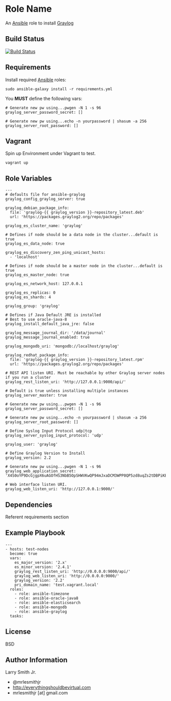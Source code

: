 Role Name
=========

An [Ansible] role to install [Graylog]

Build Status
------------

[![Build Status](https://travis-ci.org/mrlesmithjr/ansible-graylog.svg?branch=master)](https://travis-ci.org/mrlesmithjr/ansible-graylog)

Requirements
------------

Install required [Ansible] roles:
```
sudo ansible-galaxy install -r requirements.yml
```

You **MUST** define the following vars:
```
# Generate new pw using...pwgen -N 1 -s 96
graylog_server_password_secret: []

# Generate new pw using...echo -n yourpassword | shasum -a 256
graylog_server_root_password: []
```

Vagrant
-------
Spin up Environment under Vagrant to test.
````
vagrant up
````

Role Variables
--------------

```
---
# defaults file for ansible-graylog
graylog_config_graylog_server: true

graylog_debian_package_info:
  file: 'graylog-{{ graylog_version }}-repository_latest.deb'
  url: 'https://packages.graylog2.org/repo/packages'

graylog_es_cluster_name: 'graylog'

# Defines if node should be a data node in the cluster...default is true
graylog_es_data_node: true

graylog_es_discovery_zen_ping_unicast_hosts:
  - 'localhost'

# Defines if node should be a master node in the cluster...default is true
graylog_es_master_node: true

graylog_es_network_host: 127.0.0.1

graylog_es_replicas: 0
graylog_es_shards: 4

graylog_group: 'graylog'

# Defines if Java Default JRE is installed
# Best to use oracle-java-8
graylog_install_default_java_jre: false

graylog_message_journal_dir: '/data/journal'
graylog_message_journal_enabled: true

graylog_mongodb_uri: 'mongodb://localhost/graylog'

graylog_redhat_package_info:
  file: 'graylog-{{ graylog_version }}-repository_latest.rpm'
  url: 'https://packages.graylog2.org/repo/packages'

# REST API listen URI. Must be reachable by other Graylog server nodes if you run a cluster
graylog_rest_listen_uri: 'http://127.0.0.1:9000/api/'

# Default is true unless installing multiple instances
graylog_server_master: true

# Generate new pw using...pwgen -N 1 -s 96
graylog_server_password_secret: []

# Generate new pw using...echo -n yourpassword | shasum -a 256
graylog_server_root_password: []

# Define Syslog Input Protocol udp|tcp
graylog_server_syslog_input_protocol: 'udp'

graylog_user: 'graylog'

# Define Graylog Version to Install
graylog_version: 2.2

# Generate new pw using...pwgen -N 1 -s 96
graylog_web_application_secret: 'X4S0oYP9DcGjgpX6uAGOfHS3NbB5OpSHWVKwQP94mJxaDCM3WPP0QP5zd8uqZs2tDBPiKET6r81IJEumQkqAk6WOnqKwvCu1'

# Web interface listen URI.
graylog_web_listen_uri: 'http://127.0.0.1:9000/'
```

Dependencies
------------

Referent requirements section

Example Playbook
----------------

```
---
- hosts: test-nodes
  become: true
  vars:
    es_major_version: '2.x'
    es_minor_version: '2.4.1'
    graylog_rest_listen_uri: 'http://0.0.0.0:9000/api/'
    graylog_web_listen_uri: 'http://0.0.0.0:9000/'
    graylog_version: '2.2'
    pri_domain_name: 'test.vagrant.local'
  roles:
    - role: ansible-timezone
    - role: ansible-oracle-java8
    - role: ansible-elasticsearch
    - role: ansible-mongodb
    - role: ansible-graylog
  tasks:
```

License
-------

BSD

Author Information
------------------

Larry Smith Jr.
- @mrlesmithjr
- http://everythingshouldbevirtual.com
- mrlesmithjr [at] gmail.com

[Ansible]: <https://www.ansible.com>
[Graylog]: <https://www.graylog.org/>
